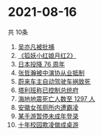 # 2021-08-16
  共 10条

  <!-- BEGIN -->
  <!-- 最后更新时间:Mon Aug 16 2021 21:09:47 GMT+0000 (Coordinated Universal Time) -->
  1. [吴亦凡被批捕](https://www.zhihu.com/search?q=吴亦凡)
1. [《狐妖小红娘月红2》](https://www.zhihu.com/search?q=狐妖小红娘)
1. [日本投降 76 周年](https://www.zhihu.com/search?q=日本投降)
1. [张哲瀚被中演协从业抵制](https://www.zhihu.com/search?q=张哲瀚)
1. [蔚来车主自动驾驶车祸致死](https://www.zhihu.com/search?q=蔚来)
1. [塔利班称已控制总统府](https://www.zhihu.com/search?q=阿富汗)
1. [海地地震死亡人数至 1297 人](https://www.zhihu.com/search?q=海地地震)
1. [安徽女孩厕所内遭霸凌](https://www.zhihu.com/search?q=校园暴力)
1. [某手游暂停未成年登录](https://www.zhihu.com/search?q=光与夜之恋)
1. [十年校园欺凌做成桌游](https://www.zhihu.com/search?q=桌游)
  <!-- END -->
  